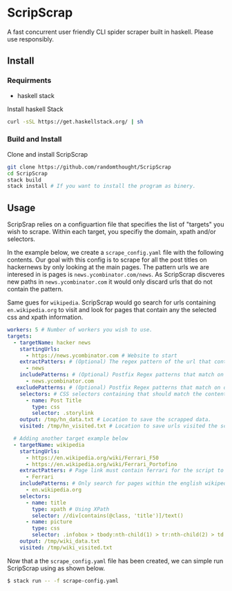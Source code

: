 # ScripScrap
A fast concurrent user friendly CLI spider scraper built in haskell. Please
use responsibly.

## Install

### Requirments
- haskell stack

Install haskell Stack

``` sh
curl -sSL https://get.haskellstack.org/ | sh
```

### Build and Install

Clone and install ScripScrap

``` sh
git clone https://github.com/randomthought/ScripScrap
cd ScripScrap
stack build
stack install # If you want to install the program as binery.
```

## Usage

ScripSrap relies on a configuartion file that specifies the list of "targets" you
wish to scrape. Within each target, you specifiy the domain, xpath and/or selectors.

In the example below, we create a `scrape_config.yaml` file with the following
contents. Our goal with this config is to scrape for all the post titles on
hackernews by only looking at the main pages. The pattern urls we are interesed
in is pages is `news.ycombinator.com/news`. As ScripScrap discveres new paths in
`news.ycombinator.com` it would only discard urls that do not contain the pattern.

Same gues for `wikipedia`. ScripScrap would go search for urls containing
`en.wikipedia.org` to visit and look for pages that contain any the selected css
and xpath information.

```yaml
workers: 5 # Number of workers you wish to use.
targets:
  - targetName: hacker news
    startingUrls: 
      - https://news.ycombinator.com # Website to start
    extractPatters: # (Optional) The regex pattern of the url that contains data you wish to extract. Please note, url must match all patterns specified.
      - news
    includePatterns: # (Optional) Postfix Regex patterns that match on discivered urls you wish to scrape
      - news.ycombinator.com
   excludePatterns: # (Optional) Postfix Regex patterns that match on discivered urls you wish to scrape
    selectors: # CSS selectors containing that should match the content to be scraped
      - name: Post Title
        type: css
        selector: .storylink
    output: /tmp/hn_data.txt # Location to save the scrapped data.
    visited: /tmp/hn_visited.txt # Location to save urls visited the scrapped data.

  # Adding another target example below
  - targetName: wikipedia
    startingUrls:
      - https://en.wikipedia.org/wiki/Ferrari_F50
      - https://en.wikipedia.org/wiki/Ferrari_Portofino
    extractPatters: # Page link must contain ferrari for the script to extract data from page
      - Ferrari
    includePatterns: # Only search for pages within the english wikipedia
      - en.wikipedia.org
    selectors:
      - name: title
        type: xpath # Using XPath 
        selector: //div[contains(@class, 'title')]/text()
      - name: picture
        type: css
        selector: .infobox > tbody:nth-child(1) > tr:nth-child(2) > td:nth-child(1) > a:nth-child(1) > img:nth-child(1)
    output: /tmp/wiki_data.txt
    visited: /tmp/wiki_visited.txt
```

Now that a the `scrape_config.yaml` file has been created, we can simple run
ScripScrap using as shown below.

``` sh
$ stack run -- -f scrape-config.yaml
```
